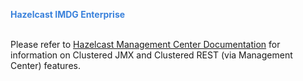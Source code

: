 
<font color="#3981DB">**Hazelcast IMDG Enterprise**</font>
<br></br>


Please refer to [Hazelcast Management Center Documentation](http://docs.hazelcast.org/docs/management-center/3.8.4/manual/html/index.html) for information on Clustered JMX and Clustered REST (via Management Center) features.
